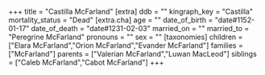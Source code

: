 +++
title = "Castilla McFarland"
[extra]
ddb = ""
kingraph_key = "Castilla"
mortality_status = "Dead"
[extra.cha]
age = ""
date_of_birth = "date#1152-01-17"
date_of_death = "date#1231-02-03"
married_on = ""
married_to = "Peregrine McFarland"
pronouns = ""
sex = ""
[taxonomies]
children = ["Elara McFarland","Orion McFarland","Evander McFarland"]
families = ["McFarland"]
parents = ["Valerian McFarland","Luwan MacLeod"]
siblings = ["Caleb McFarland","Cabot McFarland"]
+++


